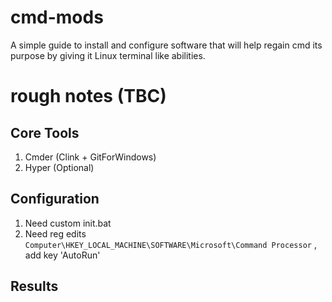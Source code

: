 # cmd-mods
A simple guide to install and configure software that will help regain cmd its purpose by giving it Linux terminal like abilities.

# rough notes (TBC)

## Core Tools
1. Cmder (Clink + GitForWindows)
1. Hyper (Optional)

## Configuration
1. Need custom init.bat 
2. Need reg edits ``Computer\HKEY_LOCAL_MACHINE\SOFTWARE\Microsoft\Command Processor`` , add key 'AutoRun'


## Results

